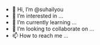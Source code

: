 - 👋 Hi, I’m @suhailyou
- 👀 I’m interested in ...
- 🌱 I’m currently learning ...
- 💞️ I’m looking to collaborate on ...
- 📫 How to reach me ...

<!---
suhailyou/suhailyou is a ✨ special ✨ repository because its `README.md` (this file) appears on your GitHub profile.
You can click the Preview link to take a look at your changes.
--->
